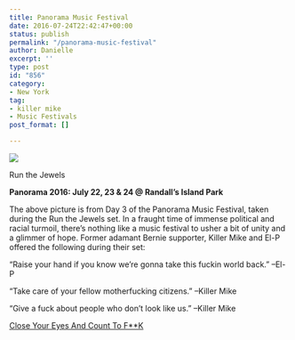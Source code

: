 ```yaml
---
title: Panorama Music Festival
date: 2016-07-24T22:42:47+00:00
status: publish
permalink: "/panorama-music-festival"
author: Danielle
excerpt: ''
type: post
id: "856"
category:
- New York
tag:
- killer mike
- Music Festivals
post_format: []

---
```

![](https://c1.staticflickr.com/9/8573/28724360840_e77008a53b_z.jpg)

Run the Jewels

**Panorama 2016: July 22, 23 & 24 @ Randall’s Island Park**

The above picture is from Day 3 of the Panorama Music Festival, taken during the Run the Jewels set. In a fraught time of immense political and racial turmoil, there’s nothing like a music festival to usher a bit of unity and a glimmer of hope. Former adamant Bernie supporter, Killer Mike and El-P offered the following during their set:

“Raise your hand if you know we’re gonna take this fuckin world back.” –El-P

“Take care of your fellow motherfucking citizens.” –Killer Mike

“Give a fuck about people who don’t look like us.” –Killer Mike

[Close Your Eyes And Count To F**K](https://www.youtube.com/embed/dn5vEIupfnM?)